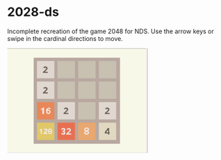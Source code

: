 # 2028-ds

Incomplete recreation of the game 2048 for NDS. Use the arrow keys or swipe in the cardinal directions to move.

![](preview.png)
